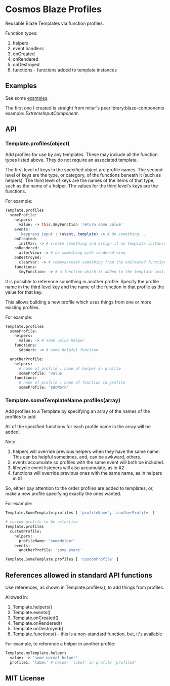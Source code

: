 # Cosmos Blaze Profiles

Reusable Blaze Templates via function profiles.

Function types:

1. helpers
2. event handlers
3. onCreated
4. onRendered
5. onDestroyed
6. functions - functions added to template instances


## Examples

See some [examples](http://github.com/elidoran/cosmos-blaze-profiles-examples).

The first one I created is straight from mitar's peerlibrary:blaze-components example: *ExtremeInputComponent*.

## API

### Template.profiles(object)

Add profiles for use by any templates. These may include all the function types listed above. They do not require an associated template.

The first level of keys in the specified object are profile names.
The second level of keys are the type, or category, of the functions beneath it (such as helpers).
The third level of keys are the names of the items of that type, such as the name of a helper.
The values for the third level's keys are the functions.

For example:

```coffeescript
Template.profiles
  someProfile:
    helpers:
      value: -> this.$myFunction 'return some value'
    events:
      'keypress input': (event, template) -> # do something...
    onCreated:
      initVar: -> # create something and assign it on template instance
    onRendered:
      alterView: -> # do something with rendered view
    onDestroyed:
      clearVar: -> # remove/reset something from the onCreated function above
    functions:
      $myFunction: -> # a function which is added to the template instance
```

It is possible to reference something in another profile. Specify the profile name in the third level key and the name of the function in that profile as the value for that key.

This allows building a new profile which uses things from one or more existing profiles.

For example:

```coffeescript
Template.profiles
  someProfile:
    helpers:
      value: -> # some value helper
    functions:
      $doWork: -> # some helpful function

  anotherProfile:
    helpers:
      # name of profile : name of helper in profile
      someProfile: 'value'
    functions:
      # name of profile : name of function in profile
      someProfile: '$doWork'
```

### Template.someTemplateName.profiles(array)

Add profiles to a Template by specifying an array of the names of the profiles to add.

All of the specified functions for each profile name in the array will be added.

Note:

1. helpers will override previous helpers when they have the same name. This can be helpful sometimes, and, can be awkward, others.
2. events accumulate so profiles with the same event will both be included.
3. lifecycle event listeners will also accumulate, as in #2
4. functions will override previous ones with the same name, as in helpers in #1.

So, either pay attention to the order profiles are added to templates, or, make a new profile specifying exactly the ones wanted.

For example:

```coffeescript
Template.SomeTemplate.profiles [ 'profileName', 'anotherProfile' ]

# custom profile to be selective
Template.profiles
  customProfile:
    helpers:
      profileName: 'someHelper'
    events:
      anotherProfile: 'some event'

Template.SomeTemplate.profiles [ 'customProfile' ]
```

## References allowed in standard API functions

Use references, as shown in Template.profiles(), to add things from profiles.

Allowed in:

1. Template.helpers()
2. Template.events()
3. Template.onCreated()
4. Template.onRendered()
5. Template.onDestroyed()
6. Template.functions() - this is a non-standard function, but, it's available

For example, to reference a helper in another profile:

```coffeescript
Template.myTemplate.helpers
  value: -> 'some normal helper'
  profile1: 'label' # helper 'label' in profile 'profile1'
```


## MIT License
